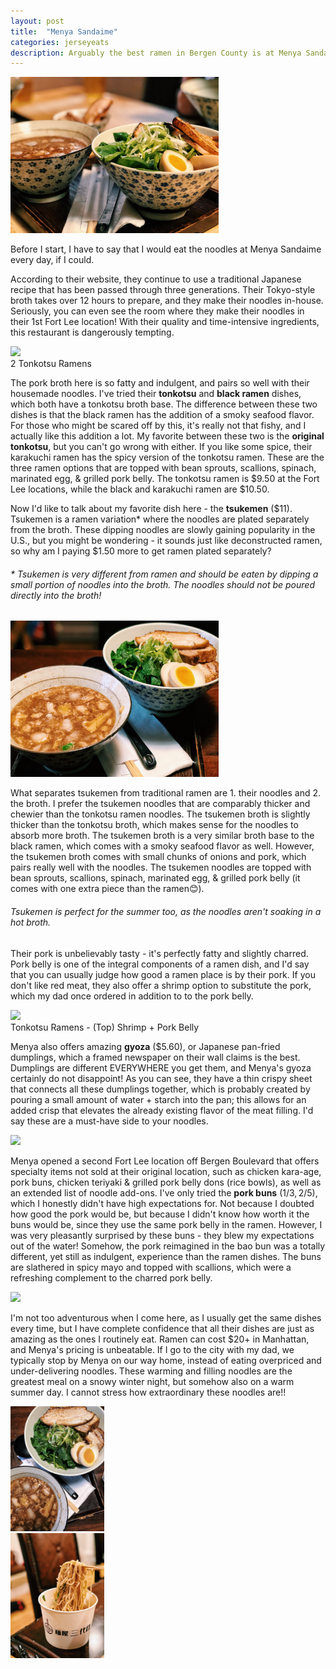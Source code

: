 ```yaml
---
layout: post
title:  "Menya Sandaime"
categories: jerseyeats
description: Arguably the best ramen in Bergen County is at Menya Sandaime! Tsukemen, ramen, pork buns, chicken teriyaki bowls, and MORE!
---
```

<div class="singleimagecontainer">
    <img src="/assets/images/jerseyeats/menyasandaime/menya.JPG" height="250px" class="image"> 
</div>

Before I start, I have to say that I would eat the noodles at Menya Sandaime every day, if I could.

According to their website, they continue to use a traditional Japanese recipe that has been passed through three generations. Their Tokyo-style broth takes over 12 hours to prepare, and they make their noodles in-house. Seriously, you can even see the room where they make their noodles in their 1st Fort Lee location! With their quality and time-intensive ingredients, this restaurant is dangerously tempting.

<div class="singleimagecontainer">
    <img src="/assets/images/jerseyeats/menyasandaime/menyaramen.jpg" height="200px" class="image">
    <div class="singleimageoverlay">2 Tonkotsu Ramens</div>  
</div>

The pork broth here is so fatty and indulgent, and pairs so well with their housemade noodles. I've tried their **tonkotsu** and **black ramen** dishes, which both have a tonkotsu broth base. The difference between these two dishes is that the black ramen has the addition of a smoky seafood flavor. For those who might be scared off by this, it's really not that fishy, and I actually like this addition a lot. My favorite between these two is the **original tonkotsu**, but you can't go wrong with either. If you like some spice, their karakuchi ramen has the spicy version of the tonkotsu ramen. These are the three ramen options that are topped with bean sprouts, scallions, spinach, marinated egg, & grilled pork belly. The tonkotsu ramen is $9.50 at the Fort Lee locations, while the black and karakuchi ramen are $10.50.

Now I'd like to talk about my favorite dish here - the **tsukemen** ($11). Tsukemen is a ramen variation* where the noodles are plated separately from the broth. These dipping noodles are slowly gaining popularity in the U.S., but you might be wondering - it sounds just like deconstructed ramen, so why am I paying $1.50 more to get ramen plated separately?

###### * *Tsukemen is very different from ramen and should be eaten by dipping a small portion of noodles into the broth. The noodles should not be poured directly into the broth!*

<div class="singleimagecontainer">
    <img src="/assets/images/jerseyeats/menyasandaime/menya2.JPG" height="250px" class="image"> 
</div>        

What separates tsukemen from traditional ramen are 1. their noodles and 2. the broth. I prefer the tsukemen noodles that are comparably thicker and chewier than the tonkotsu ramen noodles. The tsukemen broth is slightly thicker than the tonkotsu broth, which makes sense for the noodles to absorb more broth. The tsukemen broth is a very similar broth base to the black ramen, which comes with a smoky seafood flavor as well. However, the tsukemen broth comes with small chunks of onions and pork, which pairs really well with the noodles. The tsukemen noodles are topped with bean sprouts, scallions, spinach, marinated egg, & grilled pork belly (it comes with one extra piece than the ramen😊).

###### Tsukemen is perfect for the summer too, as the noodles aren't soaking in a hot broth.

Their pork is unbelievably tasty - it's perfectly fatty and slightly charred. Pork belly is one of the integral components of a ramen dish, and I'd say that you can usually judge how good a ramen place is by their pork. If you don't like red meat, they also offer a shrimp option to substitute the pork, which my dad once ordered in addition to to the pork belly.

<div class="singleimagecontainer">
    <img src="/assets/images/jerseyeats/menyasandaime/tonkotsumenyashirmp.jpg" height="200px" class="image">
    <div class="singleimageoverlay">Tonkotsu Ramens - (Top) Shrimp + Pork Belly</div>  
</div>

Menya also offers amazing **gyoza** ($5.60), or Japanese pan-fried dumplings, which a framed newspaper on their wall claims is the best. Dumplings are different EVERYWHERE you get them, and Menya's gyoza certainly do not disappoint! As you can see, they have a thin crispy sheet that connects all these dumplings together, which is probably created by pouring a small amount of water + starch into the pan; this allows for an added crisp that elevates the already existing flavor of the meat filling. I'd say these are a must-have side to your noodles.

<div class="singleimagecontainer">
    <img src="/assets/images/jerseyeats/menyasandaime/menyagyoza.jpg" height="200px" class="image"> 
</div> 

Menya opened a second Fort Lee location off Bergen Boulevard that offers specialty items not sold at their original location, such as chicken kara-age, pork buns, chicken teriyaki & grilled pork belly dons (rice bowls), as well as an extended list of noodle add-ons. I've only tried the **pork buns** (1/$3, 2/$5), which I honestly didn't have high expectations for. Not because I doubted how good the pork would be, but because I didn't know how worth it the buns would be, since they use the same pork belly in the ramen. However, I was very pleasantly surprised by these buns - they blew my expectations out of the water! Somehow, the pork reimagined in the bao bun was a totally different, yet still as indulgent, experience than the ramen dishes. The buns are slathered in spicy mayo and topped with scallions, which were a refreshing complement to the charred pork belly.

<div class="singleimagecontainer">
    <img src="/assets/images/jerseyeats/menyasandaime/menyabuns.jpg" height="200px" class="image">
</div> 

I'm not too adventurous when I come here, as I usually get the same dishes every time, but I have complete confidence that all their dishes are just as amazing as the ones I routinely eat. Ramen can cost $20+ in Manhattan, and Menya's pricing is unbeatable. If I go to the city with my dad, we typically stop by Menya on our way home, instead of eating overpriced and under-delivering noodles. These warming and filling noodles are the greatest meal on a snowy winter night, but somehow also on a warm summer day. I cannot stress how extraordinary these noodles are!!

<div class="flex-container">
  <div class="flex-item">
        <img src="/assets/images/jerseyeats/menyasandaime/menya3.jpg" height="200px" class="image"> 
  </div>
  <div class="flex-item">
        <img src="/assets/images/jerseyeats/menyasandaime/takeoutmenya.JPG" height="200px" class="image">
  </div>
</div>